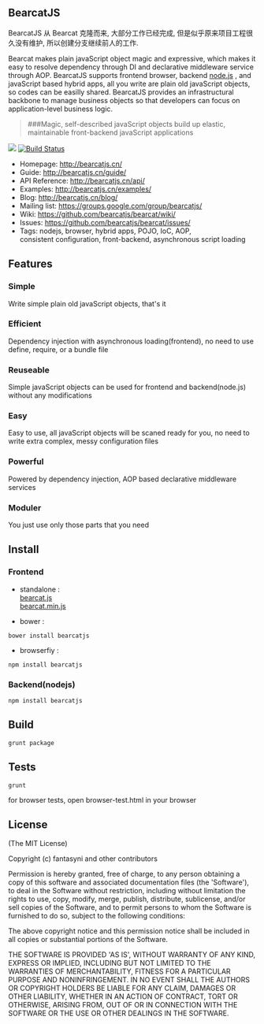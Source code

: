 ## BearcatJS

BearcatJS 从 Bearcat 克隆而来, 大部分工作已经完成, 但是似乎原来项目工程很久没有维护, 所以创建分支继续前人的工作.

Bearcat makes plain javaScript object magic and expressive, which makes it easy to resolve dependency through DI and declarative middleware service through AOP. BearcatJS supports frontend browser, backend [node.js](http://nodejs.org/) , and javaScript based hybrid apps, all you write are plain old javaScript objects, so codes can be easilly shared. BearcatJS provides an infrastructural backbone to manage business objects so that developers can focus on application-level business logic. 

> ###Magic, self-described javaScript objects build up elastic, maintainable front-backend javaScript applications
 
![](http://bearcatjs.github.io/bearcat/images/bearcat-logo.png)
[![Build Status](https://travis-ci.org/bearcatjs/bearcat.svg?branch=master)](https://travis-ci.org/bearcatjs/bearcat)

 * Homepage: <http://bearcatjs.cn/>
 * Guide: <http://bearcatjs.cn/guide/>
 * API Reference: <http://bearcatjs.cn/api/>
 * Examples: <http://bearcatjs.cn/examples/>
 * Blog: <http://bearcatjs.cn/blog/>
 * Mailing list: <https://groups.google.com/group/bearcatjs/>
 * Wiki: <https://github.com/bearcatjs/bearcat/wiki/>
 * Issues: <https://github.com/bearcatjs/bearcat/issues/>
 * Tags: 
 nodejs, browser, hybrid apps, POJO, IoC, AOP,  
 consistent configuration, front-backend, asynchronous script loading

## Features
### Simple   
Write simple plain old javaScript objects, that's it
### Efficient  
Dependency injection with asynchronous loading(frontend), no need to use define, require, or a bundle file
### Reuseable  
Simple javaScript objects can be used for frontend and backend(node.js) without any modifications
### Easy  
Easy to use, all javaScript objects will be scaned ready for you, no need to write extra complex, messy configuration files
### Powerful  
Powered by dependency injection, AOP based declarative middleware services
### Moduler  
You just use only those parts that you need

## Install
### Frontend
* standalone :   
[bearcat.js](https://raw.githubusercontent.com/bearcatjs/bearcat/master/dist/bearcat.js)  
[bearcat.min.js](https://raw.githubusercontent.com/bearcatjs/bearcat/master/dist/bearcat.min.js)

* bower : 
```
bower install bearcatjs
```

* browserfiy : 
```
npm install bearcatjs
```

### Backend(nodejs)
```
npm install bearcatjs
```

## Build
```
grunt package
```

## Tests
```
grunt
```

for browser tests, open browser-test.html in your browser

## License

(The MIT License)

Copyright (c) fantasyni and other contributors

Permission is hereby granted, free of charge, to any person obtaining
a copy of this software and associated documentation files (the
'Software'), to deal in the Software without restriction, including
without limitation the rights to use, copy, modify, merge, publish,
distribute, sublicense, and/or sell copies of the Software, and to
permit persons to whom the Software is furnished to do so, subject to
the following conditions:

The above copyright notice and this permission notice shall be
included in all copies or substantial portions of the Software.

THE SOFTWARE IS PROVIDED 'AS IS', WITHOUT WARRANTY OF ANY KIND,
EXPRESS OR IMPLIED, INCLUDING BUT NOT LIMITED TO THE WARRANTIES OF
MERCHANTABILITY, FITNESS FOR A PARTICULAR PURPOSE AND NONINFRINGEMENT.
IN NO EVENT SHALL THE AUTHORS OR COPYRIGHT HOLDERS BE LIABLE FOR ANY
CLAIM, DAMAGES OR OTHER LIABILITY, WHETHER IN AN ACTION OF CONTRACT,
TORT OR OTHERWISE, ARISING FROM, OUT OF OR IN CONNECTION WITH THE
SOFTWARE OR THE USE OR OTHER DEALINGS IN THE SOFTWARE.
